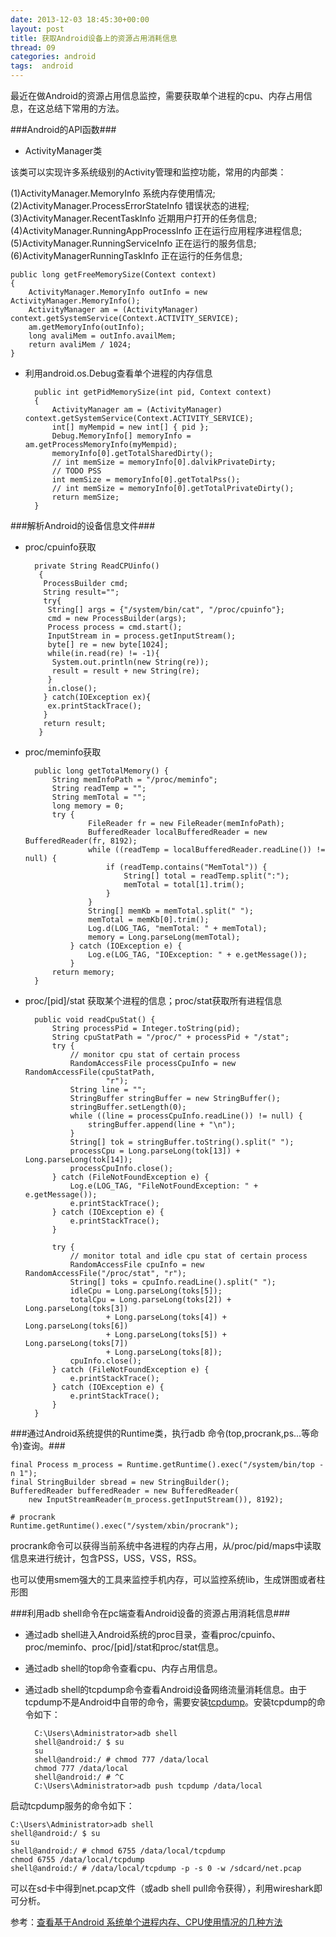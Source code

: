 ```yaml
---
date: 2013-12-03 18:45:30+00:00
layout: post
title: 获取Android设备上的资源占用消耗信息
thread: 09
categories: android
tags:  android
---
```


最近在做Android的资源占用信息监控，需要获取单个进程的cpu、内存占用信息，在这总结下常用的方法。

###Android的API函数###

- ActivityManager类

该类可以实现许多系统级别的Activity管理和监控功能，常用的内部类：

(1)ActivityManager.MemoryInfo 系统内存使用情况;
(2)ActivityManager.ProcessErrorStateInfo 错误状态的进程;
(3)ActivityManager.RecentTaskInfo 近期用户打开的任务信息;
(4)ActivityManager.RunningAppProcessInfo 正在运行应用程序进程信息;
(5)ActivityManager.RunningServiceInfo 正在运行的服务信息;
(6)ActivityManagerRunningTaskInfo 正在运行的任务信息;
	
	public long getFreeMemorySize(Context context) 
	{
		ActivityManager.MemoryInfo outInfo = new ActivityManager.MemoryInfo();
		ActivityManager am = (ActivityManager) context.getSystemService(Context.ACTIVITY_SERVICE);
		am.getMemoryInfo(outInfo);
		long avaliMem = outInfo.availMem;
		return avaliMem / 1024;
	}

- 利用android.os.Debug查看单个进程的内存信息

		public int getPidMemorySize(int pid, Context context) 
		{
			ActivityManager am = (ActivityManager) context.getSystemService(Context.ACTIVITY_SERVICE);
			int[] myMempid = new int[] { pid };
			Debug.MemoryInfo[] memoryInfo = am.getProcessMemoryInfo(myMempid);
			memoryInfo[0].getTotalSharedDirty();
			// int memSize = memoryInfo[0].dalvikPrivateDirty;
			// TODO PSS
			int memSize = memoryInfo[0].getTotalPss();
			// int memSize = memoryInfo[0].getTotalPrivateDirty();
			return memSize;
		}


###解析Android的设备信息文件###

- proc/cpuinfo获取

		private String ReadCPUinfo()
		 {
		  ProcessBuilder cmd;
		  String result="";
		  try{
		   String[] args = {"/system/bin/cat", "/proc/cpuinfo"};
		   cmd = new ProcessBuilder(args);		
		   Process process = cmd.start();
		   InputStream in = process.getInputStream();
		   byte[] re = new byte[1024];
		   while(in.read(re) != -1){
		    System.out.println(new String(re));
		    result = result + new String(re);
		   }
		   in.close();
		  } catch(IOException ex){
		   ex.printStackTrace();
		  }
		  return result;
		 }

- proc/meminfo获取

		public long getTotalMemory() {
			String memInfoPath = "/proc/meminfo";
			String readTemp = "";
			String memTotal = "";
			long memory = 0;
			try {
					FileReader fr = new FileReader(memInfoPath);
					BufferedReader localBufferedReader = new BufferedReader(fr, 8192);
					while ((readTemp = localBufferedReader.readLine()) != null) {
						if (readTemp.contains("MemTotal")) {
							String[] total = readTemp.split(":");
							memTotal = total[1].trim();
						}
					}
					String[] memKb = memTotal.split(" ");
					memTotal = memKb[0].trim();
					Log.d(LOG_TAG, "memTotal: " + memTotal);
					memory = Long.parseLong(memTotal);
				} catch (IOException e) {
					Log.e(LOG_TAG, "IOException: " + e.getMessage());
				}
			return memory;
		}


- proc/[pid]/stat 获取某个进程的信息；proc/stat获取所有进程信息
	
		public void readCpuStat() {
			String processPid = Integer.toString(pid);
			String cpuStatPath = "/proc/" + processPid + "/stat";
			try {
				// monitor cpu stat of certain process
				RandomAccessFile processCpuInfo = new RandomAccessFile(cpuStatPath,
						"r");
				String line = "";
				StringBuffer stringBuffer = new StringBuffer();
				stringBuffer.setLength(0);
				while ((line = processCpuInfo.readLine()) != null) {
					stringBuffer.append(line + "\n");
				}
				String[] tok = stringBuffer.toString().split(" ");
				processCpu = Long.parseLong(tok[13]) + Long.parseLong(tok[14]);
				processCpuInfo.close();
			} catch (FileNotFoundException e) {
				Log.e(LOG_TAG, "FileNotFoundException: " + e.getMessage());
				e.printStackTrace();
			} catch (IOException e) {
				e.printStackTrace();
			}
	
			try {
				// monitor total and idle cpu stat of certain process
				RandomAccessFile cpuInfo = new RandomAccessFile("/proc/stat", "r");
				String[] toks = cpuInfo.readLine().split(" ");
				idleCpu = Long.parseLong(toks[5]);
				totalCpu = Long.parseLong(toks[2]) + Long.parseLong(toks[3])
						+ Long.parseLong(toks[4]) + Long.parseLong(toks[6])
						+ Long.parseLong(toks[5]) + Long.parseLong(toks[7])
						+ Long.parseLong(toks[8]);
				cpuInfo.close();
			} catch (FileNotFoundException e) {
				e.printStackTrace();
			} catch (IOException e) {
				e.printStackTrace();
			}
		}

###通过Android系统提供的Runtime类，执行adb 命令(top,procrank,ps...等命令)查询。###
	
	final Process m_process = Runtime.getRuntime().exec("/system/bin/top -n 1");
	final StringBuilder sbread = new StringBuilder();
	BufferedReader bufferedReader = new BufferedReader(
	    new InputStreamReader(m_process.getInputStream()), 8192);
	    
	# procrank  
	Runtime.getRuntime().exec("/system/xbin/procrank");

procrank命令可以获得当前系统中各进程的内存占用，从/proc/pid/maps中读取信息来进行统计，包含PSS，USS，VSS，RSS。

也可以使用smem强大的工具来监控手机内存，可以监控系统lib，生成饼图或者柱形图

###利用adb shell命令在pc端查看Android设备的资源占用消耗信息###

- 通过adb shell进入Android系统的proc目录，查看proc/cpuinfo、proc/meminfo、proc/[pid]/stat和proc/stat信息。

- 通过adb shell的top命令查看cpu、内存占用信息。

- 通过adb shell的tcpdump命令查看Android设备网络流量消耗信息。由于tcpdump不是Android中自带的命令，需要安装[tcpdump](http://www.tcpdump.org/)。安装tcpdump的命令如下：

		C:\Users\Administrator>adb shell
		shell@android:/ $ su
		su
		shell@android:/ # chmod 777 /data/local
		chmod 777 /data/local
		shell@android:/ # ^C
		C:\Users\Administrator>adb push tcpdump /data/local

启动tcpdump服务的命令如下：

	C:\Users\Administrator>adb shell
	shell@android:/ $ su
	su
	shell@android:/ # chmod 6755 /data/local/tcpdump
	chmod 6755 /data/local/tcpdump
	shell@android:/ # /data/local/tcpdump -p -s 0 -w /sdcard/net.pcap

可以在sd卡中得到net.pcap文件（或adb shell pull命令获得），利用wireshark即可分析。



参考：[查看基于Android 系统单个进程内存、CPU使用情况的几种方法](http://blog.csdn.net/kieven2008/article/details/6445421)

